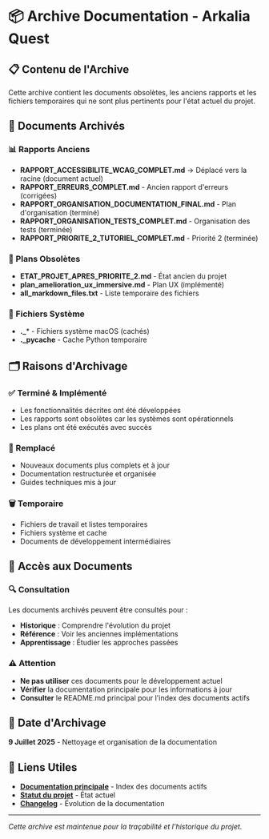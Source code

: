 # 📦 Archive Documentation - Arkalia Quest

## 📋 Contenu de l'Archive

Cette archive contient les documents obsolètes, les anciens rapports et les fichiers temporaires qui ne sont plus pertinents pour l'état actuel du projet.

## 📁 Documents Archivés

### 📊 Rapports Anciens
- **RAPPORT_ACCESSIBILITE_WCAG_COMPLET.md** → Déplacé vers la racine (document actuel)
- **RAPPORT_ERREURS_COMPLET.md** - Ancien rapport d'erreurs (corrigées)
- **RAPPORT_ORGANISATION_DOCUMENTATION_FINAL.md** - Plan d'organisation (terminé)
- **RAPPORT_ORGANISATION_TESTS_COMPLET.md** - Organisation des tests (terminée)
- **RAPPORT_PRIORITE_2_TUTORIEL_COMPLET.md** - Priorité 2 (terminée)

### 📝 Plans Obsolètes
- **ETAT_PROJET_APRES_PRIORITE_2.md** - État ancien du projet
- **plan_amelioration_ux_immersive.md** - Plan UX (implémenté)
- **all_markdown_files.txt** - Liste temporaire des fichiers

### 🔧 Fichiers Système
- **._*** - Fichiers système macOS (cachés)
- **.___pycache__** - Cache Python temporaire

## 🗂️ Raisons d'Archivage

### ✅ Terminé & Implémenté
- Les fonctionnalités décrites ont été développées
- Les rapports sont obsolètes car les systèmes sont opérationnels
- Les plans ont été exécutés avec succès

### 🔄 Remplacé
- Nouveaux documents plus complets et à jour
- Documentation restructurée et organisée
- Guides techniques mis à jour

### 🗑️ Temporaire
- Fichiers de travail et listes temporaires
- Fichiers système et cache
- Documents de développement intermédiaires

## 📖 Accès aux Documents

### 🔍 Consultation
Les documents archivés peuvent être consultés pour :
- **Historique** : Comprendre l'évolution du projet
- **Référence** : Voir les anciennes implémentations
- **Apprentissage** : Étudier les approches passées

### ⚠️ Attention
- **Ne pas utiliser** ces documents pour le développement actuel
- **Vérifier** la documentation principale pour les informations à jour
- **Consulter** le README.md principal pour l'index des documents actifs

## 📅 Date d'Archivage
**9 Juillet 2025** - Nettoyage et organisation de la documentation

## 🔗 Liens Utiles
- **[Documentation principale](../README.md)** - Index des documents actifs
- **[Statut du projet](../STATUT_PROJET_ACTUEL.md)** - État actuel
- **[Changelog](../CHANGELOG_DOCUMENTATION.md)** - Évolution de la documentation

---

*Cette archive est maintenue pour la traçabilité et l'historique du projet.* 